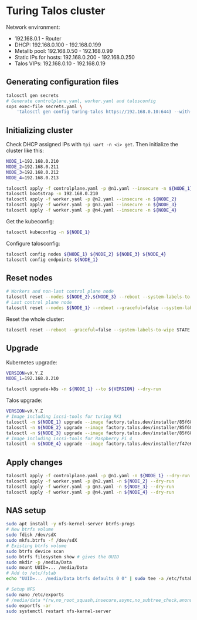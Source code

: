 # Turing Talos cluster

Network environment:
- 192.168.0.1 - Router
- DHCP: 192.168.0.100 - 192.168.0.199
- Metallb pool: 192.168.0.50 - 192.168.0.99
- Static IPs for hosts: 192.168.0.200 - 192.168.0.250
- Talos VIPs: 192.168.0.10 - 192.168.0.19

## Generating configuration files

```bash
talosctl gen secrets
# Generate controlplane.yaml, worker.yaml and talosconfig
sops exec-file secrets.yaml \
    'talosctl gen config turing-talos https://192.168.0.10:6443 --with-secrets={}'
```

## Initializing cluster

Check DHCP assigned IPs with `tpi uart -n <i> get`.
Then initialize the cluster like this:

```bash
NODE_1=192.168.0.210
NODE_2=192.168.0.211
NODE_3=192.168.0.212
NODE_4=192.168.0.213

talosctl apply -f controlplane.yaml -p @n1.yaml --insecure -n ${NODE_1}
talosctl bootstrap -n 192.168.0.210
talosctl apply -f worker.yaml -p @n2.yaml --insecure -n ${NODE_2}
talosctl apply -f worker.yaml -p @n3.yaml --insecure -n ${NODE_3}
talosctl apply -f worker.yaml -p @n4.yaml --insecure -n ${NODE_4}
```

Get the kubeconfig:

```bash
talosctl kubeconfig -n ${NODE_1}
```

Configure talosconfig:

```bash
talosctl config nodes ${NODE_1} ${NODE_2} ${NODE_3} ${NODE_4}
talosctl config endpoints ${NODE_1}
```

## Reset nodes

```bash
# Workers and non-last control plane node
talosctl reset --nodes ${NODE_2},${NODE_3} --reboot --system-labels-to-wipe STATE --system-labels-to-wipe EPHEMERAL
# Last control plane node
talosctl reset --nodes ${NODE_1} --reboot --graceful=false --system-labels-to-wipe STATE --system-labels-to-wipe EPHEMERAL
```

Reset the whole cluster:

```bash
talosctl reset --reboot --graceful=false --system-labels-to-wipe STATE --system-labels-to-wipe EPHEMERAL
```

## Upgrade

Kubernetes upgrade:

```bash
VERSION=vX.Y.Z
NODE_1=192.168.0.210

talosctl upgrade-k8s -n ${NODE_1} --to ${VERSION} --dry-run
```

Talos upgrade:

```bash
VERSION=vX.Y.Z
# Image including iscsi-tools for turing RK1
talosctl -n ${NODE_1} upgrade --image factory.talos.dev/installer/85f683902139269fbc5a7f64ea94a694d31e0b3d94347a225223fcbd042083ae:${VERSION}
talosctl -n ${NODE_2} upgrade --image factory.talos.dev/installer/85f683902139269fbc5a7f64ea94a694d31e0b3d94347a225223fcbd042083ae:${VERSION}
talosctl -n ${NODE_3} upgrade --image factory.talos.dev/installer/85f683902139269fbc5a7f64ea94a694d31e0b3d94347a225223fcbd042083ae:${VERSION}
# Image including iscsi-tools for Raspberry Pi 4
talosctl -n ${NODE_4} upgrade --image factory.talos.dev/installer/f47e6cd2634c7a96988861031bcc4144468a1e3aef82cca4f5b5ca3fffef778a:${VERSION}
```

## Apply changes

```bash
talosctl apply -f controlplane.yaml -p @n1.yaml -n ${NODE_1} --dry-run
talosctl apply -f worker.yaml -p @n2.yaml -n ${NODE_2} --dry-run
talosctl apply -f worker.yaml -p @n3.yaml -n ${NODE_3} --dry-run
talosctl apply -f worker.yaml -p @n4.yaml -n ${NODE_4} --dry-run
```

## NAS setup

```bash
sudo apt install -y nfs-kernel-server btrfs-progs
# New btrfs volume
sudo fdisk /dev/sdX
sudo mkfs.btrfs -f /dev/sdX
# Existing btrfs volume
sudo btrfs device scan
sudo btrfs filesystem show # gives the UUID
sudo mkdir -p /media/Data
sudo mount UUID=... /media/Data
# Add to /etc/fstab
echo "UUID=... /media/Data btrfs defaults 0 0" | sudo tee -a /etc/fstab

# Setup NFS
sudo nano /etc/exports
# /media/data *(rw,no_root_squash,insecure,async,no_subtree_check,anonuid=1000,anongid=1000)
sudo exportfs -ar
sudo systemctl restart nfs-kernel-server
```
